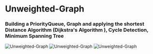 # Unweighted-Graph
### Building a PriorityQueue, Graph and applying the shortest Distance Algorithm (Dijkstra's Algorithm ), Cycle Detection, Minimum Spanning Tree

![Unweighted-Graph](https://github.com/AhmedIbrahim336/Unweighted-Graph/blob/master/assets/undirected-graphs-1.png)
![Unweighted-Graph](https://github.com/AhmedIbrahim336/Unweighted-Graph/blob/master/assets/undirected-graphs-2.png)
![Unweighted-Graph](https://github.com/AhmedIbrahim336/Unweighted-Graph/blob/master/assets/undirected-graphs-3.png)

